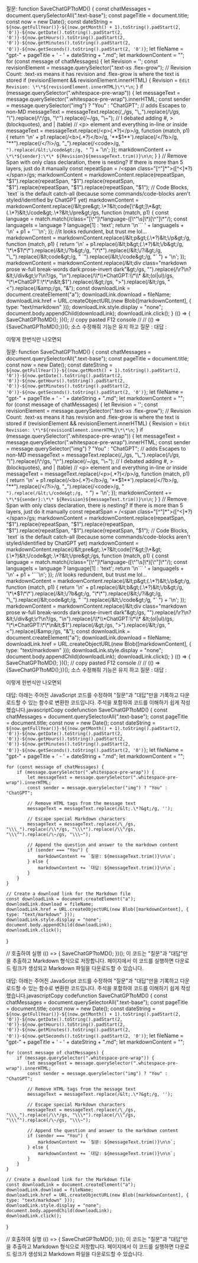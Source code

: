 질문: function SaveChatGPTtoMD() {
	const chatMessages = document.querySelectorAll(".text-base");
	const pageTitle = document.title; const now = new Date(); const dateString = `${now.getFullYear()}-${(now.getMonth() + 1).toString().padStart(2, '0')}-${now.getDate().toString().padStart(2, '0')}-${now.getHours().toString().padStart(2, '0')}-${now.getMinutes().toString().padStart(2, '0')}-${now.getSeconds().toString().padStart(2, '0')}`;
	let fileName = "gpt-" + pageTitle + ' - ' + dateString + ".md";
	let markdownContent = "";
	for (const message of chatMessages) {
		let Revision = ''; const revisionElement = message.querySelector(".text-xs .flex-grow"); // Revision Count: .text-xs means it has revision and .flex-grow is where the text is stored
		if (revisionElement &amp;&amp; revisionElement.innerHTML) { Revision = `Edit Revision: \*\*${revisionElement.innerHTML}\*\*\n`; }
		if (message.querySelector(".whitespace-pre-wrap")) {
			let messageText = message.querySelector(".whitespace-pre-wrap").innerHTML;
			const sender = message.querySelector("img") ? "You" : "ChatGPT";
			// adds Escapes to non-MD
			messageText = messageText.replace(/\_/gs, "\\_").replace(/\\*/gs, "\\*").replace(/\\^/gs, "\\^").replace(/\~/gs, "\\~"); // I debated adding #, &gt; (blockquotes), and | (table)
			// &lt;p&gt; element and everything in-line or inside
			messageText = messageText.replace(/&lt;p&gt;(.\*?)&lt;\/p&gt;/g, function (match, p1) { return '\n' + p1.replace(/&lt;b&gt;(.\*?)&lt;\/b&gt;/g, '\*\*$1\*\*').replace(/&lt;\/?b&gt;/g, "\*\*").replace(/&lt;\/?i&gt;/g, "\_").replace(/&lt;code&gt;/g, " `").replace(/&lt;\/code&gt;/g, "` ") + '\n'; });
			markdownContent += `\*\*${sender}:\*\* ${Revision}${messageText.trim()}\n\n`;
		}
	}
	// Remove Span with only class declaration, there is nesting? If there is more than 5 layers, just do it manually
	const repeatSpan = /&lt;span class="[\^"]\*"&gt;([\^&lt;]\*?)&lt;\/span&gt;/gs; markdownContent = markdownContent.replace(repeatSpan, "$1").replace(repeatSpan, "$1").replace(repeatSpan, "$1").replace(repeatSpan, "$1").replace(repeatSpan, "$1");
	// Code Blocks, `text` is the default catch-all (because some commands/code-blocks aren't styled/identified by ChatGPT yet)
	markdownContent = markdownContent.replace(/&lt;pre&gt;.\*?&lt;code[\^&gt;]\*&gt;(.\*?)&lt;\/code&gt;.\*?&lt;\/pre&gt;/gs, function (match, p1) { const language = match.match(/class="[\^"]\*language-([\^"\s]\*)[\^"]\*"/); const languageIs = language ? language[1] : 'text'; return '\n``` ' + languageIs + '\n' + p1 + '```\n'; });
	//it looks redundent, but trust me lol...
	markdownContent = markdownContent.replace(/&lt;p&gt;(.\*?)&lt;\/p&gt;/g, function (match, p1) { return '\n' + p1.replace(/&lt;b&gt;(.\*?)&lt;\/b&gt;/g, '\*\*$1\*\*').replace(/&lt;\/?b&gt;/g, "\*\*").replace(/&lt;\/?i&gt;/g, "\_").replace(/&lt;code&gt;/g, " `").replace(/&lt;\/code&gt;/g, "` ") + '\n'; });
	markdownContent = markdownContent.replace(/&lt;div class="markdown prose w-full break-words dark:prose-invert dark"&gt;/gs, "").replace(/\r?\n?&lt;\/div&gt;\r?\n?/gs, "\n").replace(/\\*\\*ChatGPT:\\*\\* &lt;(ol|ul)/gs, "\*\*ChatGPT:\*\*\n&lt;$1").replace(/&amp;gt;/gs, "&gt;").replace(/&amp;lt;/gs, "&lt;").replace(/&amp;amp;/gs, "&amp;");
	const downloadLink = document.createElement("a");
	downloadLink.download = fileName;
	downloadLink.href = URL.createObjectURL(new Blob([markdownContent], { type: "text/markdown" }));
	downloadLink.style.display = "none";
	document.body.appendChild(downloadLink);
	downloadLink.click();
}
(() =&gt; { SaveChatGPTtoMD(); })();
// copy pasted F12 console
// 
// (() =&gt; {SaveChatGPTtoMD();})();
소스 수정해줘 기능은 유지 하고 
질문 : 
대답 : 

이렇게 한번식만 나오면되

질문: function SaveChatGPTtoMD() {
	const chatMessages = document.querySelectorAll(".text-base");
	const pageTitle = document.title; const now = new Date(); const dateString = `${now.getFullYear()}-${(now.getMonth() + 1).toString().padStart(2, '0')}-${now.getDate().toString().padStart(2, '0')}-${now.getHours().toString().padStart(2, '0')}-${now.getMinutes().toString().padStart(2, '0')}-${now.getSeconds().toString().padStart(2, '0')}`;
	let fileName = "gpt-" + pageTitle + ' - ' + dateString + ".md";
	let markdownContent = "";
	for (const message of chatMessages) {
		let Revision = ''; const revisionElement = message.querySelector(".text-xs .flex-grow"); // Revision Count: .text-xs means it has revision and .flex-grow is where the text is stored
		if (revisionElement &amp;&amp; revisionElement.innerHTML) { Revision = `Edit Revision: \*\*${revisionElement.innerHTML}\*\*\n`; }
		if (message.querySelector(".whitespace-pre-wrap")) {
			let messageText = message.querySelector(".whitespace-pre-wrap").innerHTML;
			const sender = message.querySelector("img") ? "You" : "ChatGPT";
			// adds Escapes to non-MD
			messageText = messageText.replace(/\_/gs, "\\_").replace(/\\*/gs, "\\*").replace(/\\^/gs, "\\^").replace(/\~/gs, "\\~"); // I debated adding #, &gt; (blockquotes), and | (table)
			// &lt;p&gt; element and everything in-line or inside
			messageText = messageText.replace(/&lt;p&gt;(.\*?)&lt;\/p&gt;/g, function (match, p1) { return '\n' + p1.replace(/&lt;b&gt;(.\*?)&lt;\/b&gt;/g, '\*\*$1\*\*').replace(/&lt;\/?b&gt;/g, "\*\*").replace(/&lt;\/?i&gt;/g, "\_").replace(/&lt;code&gt;/g, " `").replace(/&lt;\/code&gt;/g, "` ") + '\n'; });
			markdownContent += `\*\*${sender}:\*\* ${Revision}${messageText.trim()}\n\n`;
		}
	}
	// Remove Span with only class declaration, there is nesting? If there is more than 5 layers, just do it manually
	const repeatSpan = /&lt;span class="[\^"]\*"&gt;([\^&lt;]\*?)&lt;\/span&gt;/gs; markdownContent = markdownContent.replace(repeatSpan, "$1").replace(repeatSpan, "$1").replace(repeatSpan, "$1").replace(repeatSpan, "$1").replace(repeatSpan, "$1");
	// Code Blocks, `text` is the default catch-all (because some commands/code-blocks aren't styled/identified by ChatGPT yet)
	markdownContent = markdownContent.replace(/&lt;pre&gt;.\*?&lt;code[\^&gt;]\*&gt;(.\*?)&lt;\/code&gt;.\*?&lt;\/pre&gt;/gs, function (match, p1) { const language = match.match(/class="[\^"]\*language-([\^"\s]\*)[\^"]\*"/); const languageIs = language ? language[1] : 'text'; return '\n``` ' + languageIs + '\n' + p1 + '```\n'; });
	//it looks redundent, but trust me lol...
	markdownContent = markdownContent.replace(/&lt;p&gt;(.\*?)&lt;\/p&gt;/g, function (match, p1) { return '\n' + p1.replace(/&lt;b&gt;(.\*?)&lt;\/b&gt;/g, '\*\*$1\*\*').replace(/&lt;\/?b&gt;/g, "\*\*").replace(/&lt;\/?i&gt;/g, "\_").replace(/&lt;code&gt;/g, " `").replace(/&lt;\/code&gt;/g, "` ") + '\n'; });
	markdownContent = markdownContent.replace(/&lt;div class="markdown prose w-full break-words dark:prose-invert dark"&gt;/gs, "").replace(/\r?\n?&lt;\/div&gt;\r?\n?/gs, "\n").replace(/\\*\\*ChatGPT:\\*\\* &lt;(ol|ul)/gs, "\*\*ChatGPT:\*\*\n&lt;$1").replace(/&amp;gt;/gs, "&gt;").replace(/&amp;lt;/gs, "&lt;").replace(/&amp;amp;/gs, "&amp;");
	const downloadLink = document.createElement("a");
	downloadLink.download = fileName;
	downloadLink.href = URL.createObjectURL(new Blob([markdownContent], { type: "text/markdown" }));
	downloadLink.style.display = "none";
	document.body.appendChild(downloadLink);
	downloadLink.click();
}
(() =&gt; { SaveChatGPTtoMD(); })();
// copy pasted F12 console
// 
// (() =&gt; {SaveChatGPTtoMD();})();
소스 수정해줘 기능은 유지 하고 
질문 : 
대답 : 

이렇게 한번식만 나오면되

대답: 아래는 주어진 JavaScript 코드를 수정하여 "질문"과 "대답"만을 기록하고 다운로드할 수 있는 함수로 변환한 코드입니다. 주석을 포함하여 코드를 이해하기 쉽게 작성했습니다.javascriptCopy codefunction SaveChatGPTtoMD() {
    const chatMessages = document.querySelectorAll(".text-base");
    const pageTitle = document.title;
    const now = new Date();
    const dateString = `${now.getFullYear()}-${(now.getMonth() + 1).toString().padStart(2, '0')}-${now.getDate().toString().padStart(2, '0')}-${now.getHours().toString().padStart(2, '0')}-${now.getMinutes().toString().padStart(2, '0')}-${now.getSeconds().toString().padStart(2, '0')}`;
    let fileName = "gpt-" + pageTitle + ' - ' + dateString + ".md";
    let markdownContent = "";

    for (const message of chatMessages) {
        if (message.querySelector(".whitespace-pre-wrap")) {
            let messageText = message.querySelector(".whitespace-pre-wrap").innerHTML;
            const sender = message.querySelector("img") ? "You" : "ChatGPT";

            // Remove HTML tags from the message text
            messageText = messageText.replace(/&lt;.\*?&gt;/g, '');

            // Escape special Markdown characters
            messageText = messageText.replace(/\_/gs, "\\\_").replace(/\\*/gs, "\\\*").replace(/\\^/gs, "\\\^").replace(/\~/gs, "\\\~");

            // Append the question and answer to the markdown content
            if (sender === "You") {
                markdownContent += `질문: ${messageText.trim()}\n\n`;
            } else {
                markdownContent += `대답: ${messageText.trim()}\n\n`;
            }
        }
    }

    // Create a download link for the Markdown file
    const downloadLink = document.createElement("a");
    downloadLink.download = fileName;
    downloadLink.href = URL.createObjectURL(new Blob([markdownContent], { type: "text/markdown" }));
    downloadLink.style.display = "none";
    document.body.appendChild(downloadLink);
    downloadLink.click();
}

// 호출하여 실행
(() =&gt; {
    SaveChatGPTtoMD();
})();
이 코드는 "질문"과 "대답"만을 추출하고 Markdown 형식으로 저장합니다. 페이지에서 이 코드를 실행하면 다운로드 링크가 생성되고 Markdown 파일을 다운로드할 수 있습니다.

대답: 아래는 주어진 JavaScript 코드를 수정하여 "질문"과 "대답"만을 기록하고 다운로드할 수 있는 함수로 변환한 코드입니다. 주석을 포함하여 코드를 이해하기 쉽게 작성했습니다.javascriptCopy codefunction SaveChatGPTtoMD() {
    const chatMessages = document.querySelectorAll(".text-base");
    const pageTitle = document.title;
    const now = new Date();
    const dateString = `${now.getFullYear()}-${(now.getMonth() + 1).toString().padStart(2, '0')}-${now.getDate().toString().padStart(2, '0')}-${now.getHours().toString().padStart(2, '0')}-${now.getMinutes().toString().padStart(2, '0')}-${now.getSeconds().toString().padStart(2, '0')}`;
    let fileName = "gpt-" + pageTitle + ' - ' + dateString + ".md";
    let markdownContent = "";

    for (const message of chatMessages) {
        if (message.querySelector(".whitespace-pre-wrap")) {
            let messageText = message.querySelector(".whitespace-pre-wrap").innerHTML;
            const sender = message.querySelector("img") ? "You" : "ChatGPT";

            // Remove HTML tags from the message text
            messageText = messageText.replace(/&lt;.\*?&gt;/g, '');

            // Escape special Markdown characters
            messageText = messageText.replace(/\_/gs, "\\\_").replace(/\\*/gs, "\\\*").replace(/\\^/gs, "\\\^").replace(/\~/gs, "\\\~");

            // Append the question and answer to the markdown content
            if (sender === "You") {
                markdownContent += `질문: ${messageText.trim()}\n\n`;
            } else {
                markdownContent += `대답: ${messageText.trim()}\n\n`;
            }
        }
    }

    // Create a download link for the Markdown file
    const downloadLink = document.createElement("a");
    downloadLink.download = fileName;
    downloadLink.href = URL.createObjectURL(new Blob([markdownContent], { type: "text/markdown" }));
    downloadLink.style.display = "none";
    document.body.appendChild(downloadLink);
    downloadLink.click();
}

// 호출하여 실행
(() =&gt; {
    SaveChatGPTtoMD();
})();
이 코드는 "질문"과 "대답"만을 추출하고 Markdown 형식으로 저장합니다. 페이지에서 이 코드를 실행하면 다운로드 링크가 생성되고 Markdown 파일을 다운로드할 수 있습니다.

